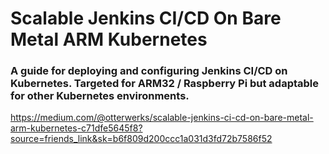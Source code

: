 # Scalable Jenkins CI/CD On Bare Metal ARM Kubernetes
### A guide for deploying and configuring Jenkins CI/CD on Kubernetes. Targeted for ARM32 / Raspberry Pi but adaptable for other Kubernetes environments. 

https://medium.com/@otterwerks/scalable-jenkins-ci-cd-on-bare-metal-arm-kubernetes-c71dfe5645f8?source=friends_link&sk=b6f809d200ccc1a031d3fd72b7586f52

